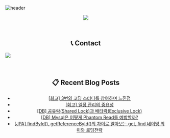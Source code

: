 ![header](https://capsule-render.vercel.app/api?type=waving&color=gradient&height=120&animation=fadeIn&section=footer&&fontAlign=70)

<div align="center">

<!--[![Ashutosh's github activity graph](https://github-readme-activity-graph.vercel.app/graph?username=bbbbooo&theme=github-compact)](https://github.com/ashutosh00710/github-readme-activity-graph) -->

![](./profile-3d-contrib/profile-night-rainbow.svg)

  
<br />

 
## 📞 Contact
<div style="display:flex; flex-direction:row;">
    <a href="mailto:hyeons1213@gmail.com">
        <img src="https://img.shields.io/badge/Gmail-EA4335?style=for-the-badge&logo=Gmail&logoColor=white"> 
    </a>
</div><br>

<br/>

## 📋 Recent Blog Posts
<!-- BLOG-POST-LIST:START -->
- [[회고] 3번의 코딩 스터디를 참여하며 느낀점](https://velog.io/@bbbbooo/%EC%BD%94%EB%94%A9-%EC%8A%A4%ED%84%B0%EB%94%94-%EC%82%AC%EC%9D%B4%EB%93%9C-%ED%94%84%EB%A1%9C%EC%A0%9D%ED%8A%B8%EB%A5%BC-%EC%A7%84%ED%96%89%ED%95%98%EB%A9%B0-%EB%8A%90%EB%82%80%EC%A0%90)
- [[회고] 일정 관리의 중요성](https://velog.io/@bbbbooo/%EC%9D%BC%EC%A0%95-%EA%B4%80%EB%A6%AC%EC%9D%98-%EC%A4%91%EC%9A%94%EC%84%B1)
- [[DB] 공유락&lpar;Shared Lock&rpar;과 배타락&lpar;Exclusive Lock&rpar;](https://velog.io/@bbbbooo/DB-%EA%B3%B5%EC%9C%A0%EB%9D%BDShared-Lock%EA%B3%BC-%EB%B0%B0%ED%83%80%EB%9D%BDExclusive-Lock)
- [[DB] Mysql은 어떻게 Phantom Read를 예방할까?](https://velog.io/@bbbbooo/DB-Mysql%EC%9D%80-%EC%96%B4%EB%96%BB%EA%B2%8C-Phantom-Read%EB%A5%BC-%EC%98%88%EB%B0%A9%ED%95%A0%EA%B9%8C)
- [[JPA] findById&lpar;&rpar;, getReferenceById&lpar;&rpar;의 차이로 알아보는 get, find 네이밍 의미와 로딩전략](https://velog.io/@bbbbooo/JPA-findById-getReferenceById%EC%9D%98-%EC%B0%A8%EC%9D%B4)
<!-- BLOG-POST-LIST:END -->

</div>
